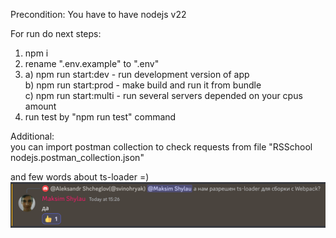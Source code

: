 Precondition:
You have to have nodejs v22

For run do next steps: <br />

1. npm i
2. rename ".env.example" to ".env"
3. a) npm run start:dev - run development version of app <br />
   b) npm run start:prod - make build and run it from bundle <br />
   c) npm run start:multi - run several servers depended on your cpus amount
4. run test by "npm run test" command

Additional: <br />
you can import postman collection to check requests
from file "RSSchool nodejs.postman_collection.json"

and few words about ts-loader =)
![alt text](image.png)
